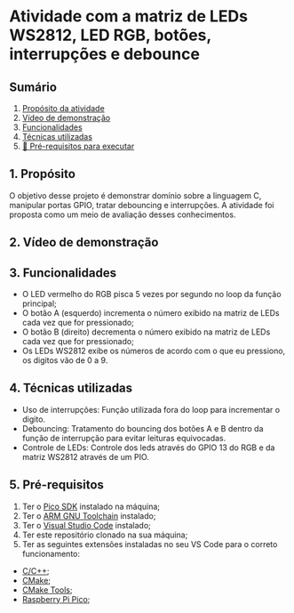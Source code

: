 # Atividade com a matriz de LEDs WS2812, LED RGB, botões, interrupções e debounce

## Sumário

1. [Propósito da atividade](#1--Propósito)
2. [Vídeo de demonstração](#3--Vídeo--de--demonstração)
3. [Funcionalidades ](#4--Funcionalidades)
4. [Técnicas utilizadas ](#4--Técnicas--utilizadas)
5. [🧰 Pré-requisitos para executar](#5--pré-requisitos-para-executar)

## 1. Propósito
O objetivo desse projeto é demonstrar domínio sobre a linguagem C, manipular portas GPIO, tratar debouncing e interrupções. A atividade foi proposta como um meio de avaliação desses conhecimentos.


## 2. Vídeo de demonstração

## 3. Funcionalidades
- O LED vermelho do RGB pisca 5 vezes por segundo no loop da função principal;
- O botão A (esquerdo) incrementa o número exibido na matriz de LEDs cada vez que for pressionado;
- O botão B (direito) decrementa o número exibido na matriz de LEDs cada vez que for pressionado;
- Os LEDs WS2812 exibe os números de acordo com o que eu pressiono, os digitos vão de 0 a 9.

## 4. Técnicas utilizadas
- Uso de interrupções: Função utilizada fora do loop para incrementar o digito.
- Debouncing: Tratamento do bouncing dos botões A e B dentro da função de interrupção para evitar leituras equivocadas.
- Controle de LEDs: Controle dos leds através do GPIO 13 do RGB e da matriz WS2812 através de um PIO.

## 5. Pré-requisitos
1. Ter o [Pico SDK](https://github.com/raspberrypi/pico-sdk) instalado na máquina;
2. Ter o [ARM GNU Toolchain](https://developer.arm.com/Tools%20and%20Software/GNU%20Toolchain) instalado;
3. Ter o [Visual Studio Code](https://code.visualstudio.com/download) instalado;
4. Ter este repositório clonado na sua máquina;
5. Ter as seguintes extensões instaladas no seu VS Code para o correto funcionamento:
- [C/C++](https://marketplace.visualstudio.com/items?itemName=ms-vscode.cpptools);
- [CMake](https://marketplace.visualstudio.com/items?itemName=twxs.cmake);
- [CMake Tools](https://marketplace.visualstudio.com/items?itemName=ms-vscode.cmake-tools);
- [Raspberry Pi Pico](https://marketplace.visualstudio.com/items?itemName=raspberry-pi.raspberry-pi-pico);

